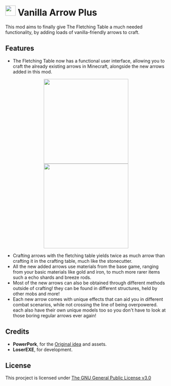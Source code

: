 <img src="https://imgur.com/HsxRaNB.png" width="32" />  Vanilla Arrow Plus
===========
This mod aims to finally give The Fletching Table a much needed functionality, by adding loads of vanilla-friendly arrows to craft. 


## Features

* The Fletching Table now has a functional user interface, allowing you to craft the already existing arrows in Minecraft, alongside the new arrows added in this mod.


<p align="center">
<img src="https://i.imgur.com/xM0Z6Yo.gif" width="264" /><img src="https://i.imgur.com/VygCq3E.gif" width="264" />
</p>

* Crafting arrows with the fletching table yields twice as much arrow than crafting it in the crafting table, much like the stonecutter.
* All the new added arrows use materials from the base game, ranging from your basic materials like gold and iron, to much more rarer items such a echo shards and breeze rods.
* Most of the new arrows can also be obtained through different methods outside of crafting! they can be found in different structures, held by other mobs and more!
* Each new arrow comes with unique effects that can aid you in different combat scenarios, while not crossing the line of being overpowered. each also have their own unique models too so you don't have to look at those boring regular arrows ever again!

## Credits

- **PowerPork**, for the [Original idea](https://www.reddit.com/r/Minecraft/comments/1dsp8lh/a_random_fletching_table_idea_i_made_a_few_years/) and assets.
- **LoserEXE**, for development.

## License

This procject is licensed under [The GNU General Public License v3.0](https://www.gnu.org/licenses/gpl-3.0.en.html)
